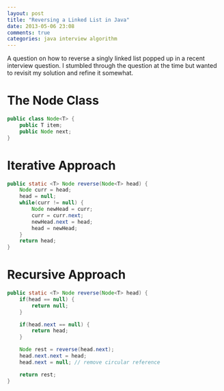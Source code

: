```yaml
---
layout: post
title: "Reversing a Linked List in Java"
date: 2013-05-06 23:08
comments: true
categories: java interview algorithm
---
```


A question on how to reverse a singly linked list popped up in a recent interview question. I stumbled through the question at the time but wanted to revisit my solution and refine it somewhat.

<!-- more -->

# The Node Class

``` java
public class Node<T> {
	public T item;
	public Node next;
}
```
# Iterative Approach

``` java
public static <T> Node reverse(Node<T> head) {
    Node curr = head;
    head = null;
    while(curr != null) {
        Node newHead = curr;
        curr = curr.next;
        newHead.next = head;
        head = newHead;
    }
    return head;
}
```

# Recursive Approach

``` java
public static <T> Node reverse(Node<T> head) {
    if(head == null) {
        return null;
    }

    if(head.next == null) {
        return head;
    }

    Node rest = reverse(head.next);
    head.next.next = head;
    head.next = null; // remove circular reference

    return rest;
}
```


